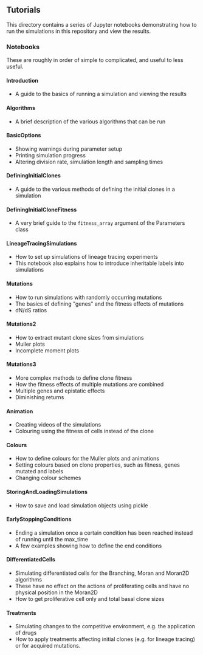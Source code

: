 ## Tutorials

This directory contains a series of Jupyter notebooks demonstrating how to run
the simulations in this repository and view the results.

### Notebooks

These are roughly in order of simple to complicated, and useful to less useful.


#### Introduction
- A guide to the basics of running a simulation and viewing the results

#### Algorithms
- A brief description of the various algorithms that can be run

#### BasicOptions
- Showing warnings during parameter setup
- Printing simulation progress
- Altering division rate, simulation length and sampling times

#### DefiningInitialClones
- A guide to the various methods of defining the initial clones in a simulation

#### DefiningInitialCloneFitness
- A very brief guide to the `fitness_array` argument of the Parameters class

#### LineageTracingSimulations
- How to set up simulations of lineage tracing experiments
- This notebook also explains how to introduce inheritable labels into simulations

#### Mutations
- How to run simulations with randomly occurring mutations
- The basics of defining "genes" and the fitness effects of mutations
- dN/dS ratios

#### Mutations2
- How to extract mutant clone sizes from simulations
- Muller plots
- Incomplete moment plots

#### Mutations3
- More complex methods to define clone fitness
- How the fitness effects of multiple mutations are combined
- Multiple genes and epistatic effects
- Diminishing returns

#### Animation
- Creating videos of the simulations
- Colouring using the fitness of cells instead of the clone

#### Colours
- How to define colours for the Muller plots and animations
- Setting colours based on clone properties, such as fitness, genes mutated and labels
- Changing colour schemes

#### StoringAndLoadingSimulations
- How to save and load simulation objects using pickle

#### EarlyStoppingConditions
- Ending a simulation once a certain condition has been reached instead of running until the max_time
- A few examples showing how to define the end conditions

#### DifferentiatedCells
- Simulating differentiated cells for the Branching, Moran and Moran2D algorithms
- These have no effect on the actions of proliferating cells and have no physical position in the Moran2D
- How to get proliferative cell only and total basal clone sizes

#### Treatments
- Simulating changes to the competitive environment, e.g. the application of drugs
- How to apply treatments affecting initial clones (e.g. for lineage tracing) or for acquired mutations.

